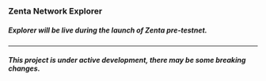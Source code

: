### Zenta Network Explorer

##### Explorer will be live during the launch of Zenta pre-testnet.
----
##### This project is under active development, there may be some breaking changes.
